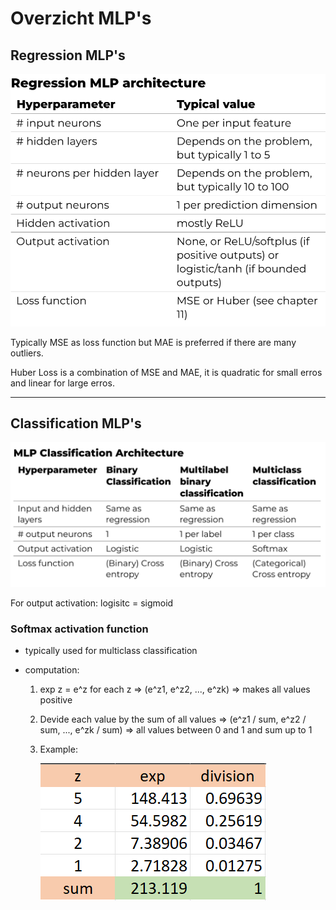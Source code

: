 # Overzicht MLP's

## Regression MLP's

![Alt text](../images/mlp_overview.png)

Typically MSE as loss function but MAE is preferred if there are many outliers.

Huber Loss is a combination of MSE and MAE, it is quadratic for small erros and linear for large erros.

---

## Classification MLP's

![Alt text](../images/mlp_classification_overview.png)

For output activation: logisitc = sigmoid

### Softmax activation function

- typically used for multiclass classification

- computation:
    1. exp z = e^z for each z => (e^z1, e^z2, ..., e^zk) => makes all values positive
    2. Devide each value by the sum of all values => (e^z1 / sum, e^z2 / sum, ..., e^zk / sum) => all values between 0 and 1 and sum up to 1
    3. Example:

        ![Alt text](../images/softmax_excel_example.png)
